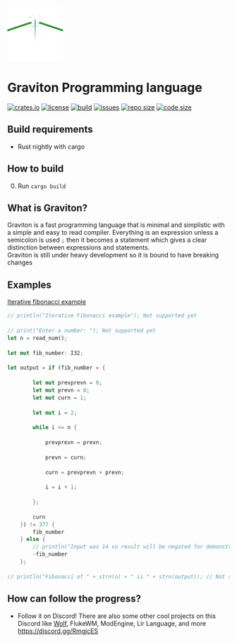 <img src="./docs/logo.png" width=25%>

# Graviton Programming language

[![crates.io](https://img.shields.io/crates/v/graviton?style=flat-square)](https://crates.io/crates/graviton)
[![license](https://img.shields.io/badge/license-MIT-blue.svg?style=flat-square)](./LICENSE)
[![build](https://img.shields.io/travis/Ralakus/graviton?style=flat-square)](https://travis-ci.org/Ralakus/graviton)
[![issues](https://img.shields.io/github/issues/Ralakus/graviton?style=flat-square)](https://github.com/Ralakus/graviton/issues)
[![repo size](https://img.shields.io/github/repo-size/Ralakus/graviton?style=flat-square)](https://github.com/Ralakus/graviton)
[![code size](https://img.shields.io/github/languages/code-size/Ralakus/graviton?style=flat-square)](https://github.com/Ralakus/graviton)

## Build requirements
* Rust nightly with cargo

## How to build 
0. Run `cargo build`

## What is Graviton?
Graviton is a fast programming language that is minimal and simplistic with a simple and easy to read compiler. Everything is an expression unless a semicolon is used `;` then it becomes a statement which gives a clear distinction between expressions and statements.  
Graviton is still under heavy development so it is bound to have breaking changes

## Examples
[Iterative fibonacci example](./examples/fib.grav) 
```rust
// println("Iterative Fibonacci example"); Not supported yet

// print("Enter a number: "); Not supported yet
let n = read_num();

let mut fib_number: I32;

let output = if (fib_number = {

        let mut prevprevn = 0;
        let mut prevn = 0;
        let mut curn = 1;

        let mut i = 2;

        while i <= n {

            prevprevn = prevn;

            prevn = curn;

            curn = prevprevn + prevn;

            i = i + 1;

        };

        curn
    }) != 377 {
        fib_number
    } else {
        // println("Input was 14 so result will be negated for demonstration"); // Not supported yet
        -fib_number
    };

// println("Fibonacci of " + strn(n) + " is " + strn(output)); // Not supported yet
```

## How can follow the progress?
* Follow it on Discord! There are also some other cool projects on this Discord like [Wolf](https://github.com/Ralakus/wolf-lang), FlukeWM, ModEngine, Lir Language, and more https://discord.gg/RmgjcES
